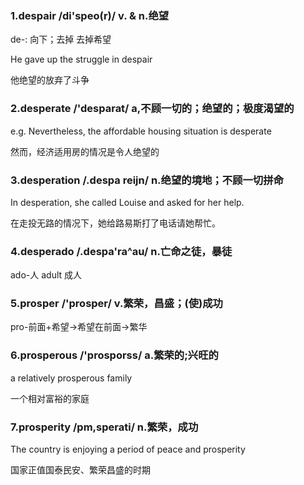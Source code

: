 ### 1.despair /di'speo(r)/ v. & n.绝望
de-: 向下；去掉  去掉希望

He gave up the struggle in despair

他绝望的放弃了斗争

### 2.desperate /'desparat/ a,不顾一切的；绝望的；极度渴望的

e.g. Nevertheless, the affordable housing situation is desperate

然而，经济适用房的情况是令人绝望的

### 3.desperation /.despa reijn/ n.绝望的境地；不顾一切拼命

In desperation, she called Louise and asked for her help.

在走投无路的情况下，她给路易斯打了电话请她帮忙。

### 4.desperado /.despa'ra^au/ n.亡命之徒，暴徒
ado-人  adult 成人

### 5.prosper  /'prosper/ v.繁荣，昌盛；(使)成功
pro-前面+希望->希望在前面->繁华 

### 6.prosperous /'prosporss/ a.繁荣的;兴旺的

a relatively prosperous family 

一个相对富裕的家庭

### 7.prosperity /pm,sperati/ n.繁荣，成功

The country is enjoying a period of peace and prosperity

国家正值国泰民安、繁荣昌盛的时期


<style>
.page-meta {
    display: none;
}
</style>
